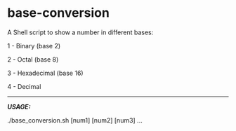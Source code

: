 # base-conversion
A Shell script to show a number in different bases:

1 - Binary (base 2) <br>

2 - Octal (base 8) <br>

3 - Hexadecimal (base 16) <br>

4 - Decimal
<hr>
<em><strong> USAGE: </strong></em><br>

./base_conversion.sh [num1] [num2] [num3] ...
